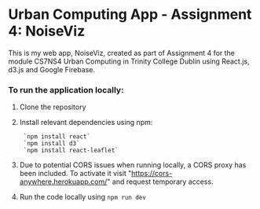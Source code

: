 # Urban Computing App - Assignment 4: NoiseViz

This is my web app, NoiseViz, created as part of Assignment 4 for the module CS7NS4 Urban Computing in Trinity College Dublin using React.js, d3.js and Google Firebase.

### To run the application locally: 

1. Clone the repository

2. Install relevant dependencies using npm:

        `npm install react`
        `npm install d3`
        `npm install react-leaflet`

3. Due to potential CORS issues when running locally, a CORS proxy has been included. To activate it visit "https://cors-anywhere.herokuapp.com/" and request temporary access.

4. Run the code locally using `npm run dev`
